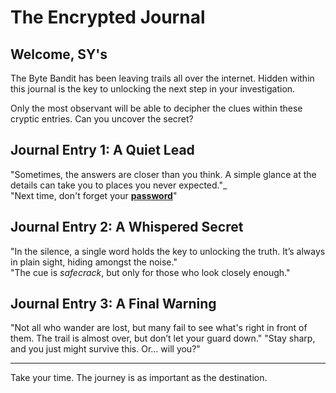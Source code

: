 # The Encrypted Journal

## Welcome, SY's

The Byte Bandit has been leaving trails all over the internet. Hidden within this journal is the key to unlocking the next step in your investigation. 

Only the most observant will be able to decipher the clues within these cryptic entries. Can you uncover the secret?

## Journal Entry 1: A Quiet Lead

"Sometimes, the answers are closer than you think. A simple glance at the details can take you to places you never expected."_  
"Next time, don't forget your [**password**](https://lostsoul0007.github.io/tech-hunt-2/)"

## Journal Entry 2: A Whispered Secret

"In the silence, a single word holds the key to unlocking the truth. It’s always in plain sight, hiding amongst the noise."  
"The cue is _safecrack_, but only for those who look closely enough."

## Journal Entry 3: A Final Warning

"Not all who wander are lost, but many fail to see what's right in front of them. The trail is almost over, but don’t let your guard down."
"Stay sharp, and you just might survive this. Or... will you?"

---

Take your time. The journey is as important as the destination.
